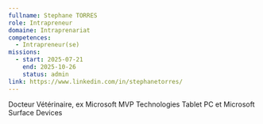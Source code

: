 ```yaml
---
fullname: Stephane TORRES
role: Intrapreneur
domaine: Intraprenariat
competences:
  - Intrapreneur(se)
missions:
  - start: 2025-07-21
    end: 2025-10-26
    status: admin
link: https://www.linkedin.com/in/stephanetorres/
---
```

Docteur Vétérinaire, ex Microsoft MVP Technologies Tablet PC et Microsoft Surface Devices